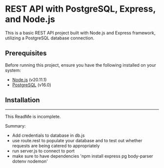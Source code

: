 # REST API with PostgreSQL, Express, and Node.js

This is a basic REST API project built with Node.js and Express framework, utilizing a PostgreSQL database connection. 
## Prerequisites

Before running this project, ensure you have the following installed on your system:

- [Node.js](https://nodejs.org/) (v20.11.1)
- [PostgreSQL](https://www.postgresql.org/) (v16.0)

## Installation
---------

This ReadMe is incomplete.

Summary:
- Add credentials to database in db.js
- use route.rest to populate your database and to test out whether requests are being catered to appropriately
- run server.js to connect to port
- make sure to have dependencies 'npm install express pg body-parser dotenv nodemon'






